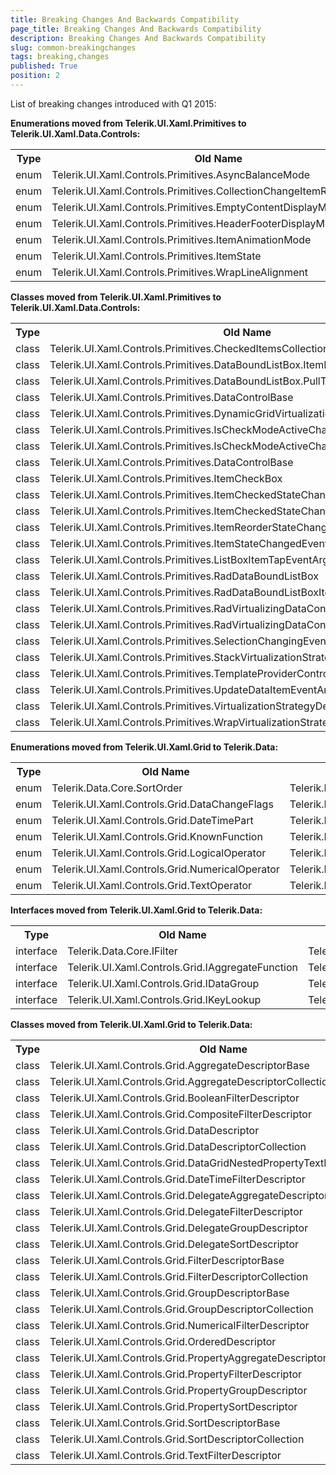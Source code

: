```yaml
---
title: Breaking Changes And Backwards Compatibility
page_title: Breaking Changes And Backwards Compatibility
description: Breaking Changes And Backwards Compatibility
slug: common-breakingchanges
tags: breaking,changes
published: True
position: 2
---
```


List of breaking changes introduced with Q1 2015:

**Enumerations moved from Telerik.UI.Xaml.Primitives to Telerik.UI.Xaml.Data.Controls:**

<table>
		<tr>
			<th>Type</th>
			<th>Old Name</th>
			<th>New Name</th>
		</tr>
		<tr>
			<td>
				enum
			</td>
			<td>
				Telerik.UI.Xaml.Controls.Primitives.AsyncBalanceMode
			</td>
			<td>
				Telerik.UI.Xaml.Controls.Data.AsyncBalanceMode
			</td>
		</tr>
		<tr>
			<td>
				enum
			</td>
			<td>
				Telerik.UI.Xaml.Controls.Primitives.CollectionChangeItemReorderMode
			</td>
			<td>
				Telerik.UI.Xaml.Controls.Data.CollectionChangeItemReorderMode
			</td>
		</tr>
		<tr>
			<td>
				enum
			</td>
			<td>
				Telerik.UI.Xaml.Controls.Primitives.EmptyContentDisplayMode
			</td>
			<td>
				Telerik.UI.Xaml.Controls.Data.EmptyContentDisplayMode
			</td>
		</tr>
		<tr>
			<td>
				enum
			</td>
			<td>
				Telerik.UI.Xaml.Controls.Primitives.HeaderFooterDisplayMode
			</td>
			<td>
				Telerik.UI.Xaml.Controls.Data.HeaderFooterDisplayMode
			</td>
		</tr>
		<tr>
			<td>
				enum
			</td>
			<td>
				Telerik.UI.Xaml.Controls.Primitives.ItemAnimationMode
			</td>
			<td>
				Telerik.UI.Xaml.Controls.Data.ItemAnimationMode
			</td>
		</tr>
		<tr>
			<td>
				enum
			</td>
			<td>
				Telerik.UI.Xaml.Controls.Primitives.ItemState
			</td>
			<td>
				Telerik.UI.Xaml.Controls.Data.ItemState
			</td>
		</tr>
		<tr>
			<td>
				enum
			</td>
			<td>
				Telerik.UI.Xaml.Controls.Primitives.WrapLineAlignment
			</td>
			<td>
				Telerik.UI.Xaml.Controls.Data.WrapLineAlignment
			</td>
		</tr>
	</table>


**Classes moved from Telerik.UI.Xaml.Primitives to Telerik.UI.Xaml.Data.Controls:**

<table>
		<tr>
			<th>Type</th>
			<th>Old Name</th>
			<th>New Name</th>
		</tr>
		<tr>
			<td>
				class
			</td>
			<td>
				Telerik.UI.Xaml.Controls.Primitives.CheckedItemsCollection<t>
			</td>
			<td>
				Telerik.UI.Xaml.Controls.Data.CheckedItemsCollection<t>
			</td>
		</tr>
		<tr>
			<td>
				class
			</td>
			<td>
				Telerik.UI.Xaml.Controls.Primitives.DataBoundListBox.ItemReorderControl
			</td>
			<td>
				Telerik.UI.Xaml.Controls.Data.DataBoundListBox.ItemReorderControl
			</td>
		</tr>
		<tr>
			<td>
				class
			</td>
			<td>
				Telerik.UI.Xaml.Controls.Primitives.DataBoundListBox.PullToRefreshIndicatorControl
			</td>
			<td>
				Telerik.UI.Xaml.Controls.Data.DataBoundListBox.PullToRefreshIndicatorControl
			</td>
		</tr>
		<tr>
			<td>
				class
			</td>
			<td>
				Telerik.UI.Xaml.Controls.Primitives.DataControlBase
			</td>
			<td>
				Telerik.UI.Xaml.Controls.Data.DataControlBase
			</td>
		</tr>
		<tr>
			<td>
				class
			</td>
			<td>
				Telerik.UI.Xaml.Controls.Primitives.DynamicGridVirtualizationStrategyDefinition
			</td>
			<td>
				Telerik.UI.Xaml.Controls.Data.DynamicGridVirtualizationStrategyDefinition
			</td>
		</tr>
		<tr>
			<td>
				class
			</td>
			<td>
				Telerik.UI.Xaml.Controls.Primitives.IsCheckModeActiveChangedEventArgs
			</td>
			<td>
				Telerik.UI.Xaml.Controls.Data.IsCheckModeActiveChangedEventArgs
			</td>
		</tr>
		<tr>
			<td>
				class
			</td>
			<td>
				Telerik.UI.Xaml.Controls.Primitives.IsCheckModeActiveChangingEventArgs
			</td>
			<td>
				Telerik.UI.Xaml.Controls.Data.IsCheckModeActiveChangingEventArgs
			</td>
		</tr>
		<tr>
			<td>
				class
			</td>
			<td>
				Telerik.UI.Xaml.Controls.Primitives.DataControlBase
			</td>
			<td>
				Telerik.UI.Xaml.Controls.Primitives.ItemAnimationEndedEventArgs
			</td>
		</tr>
		<tr>
			<td>
				class
			</td>
			<td>
				Telerik.UI.Xaml.Controls.Primitives.ItemCheckBox
			</td>
			<td>
				Telerik.UI.Xaml.Controls.Data.ItemCheckBox
			</td>
		</tr>
		<tr>
			<td>
				class
			</td>
			<td>
				Telerik.UI.Xaml.Controls.Primitives.ItemCheckedStateChangedEventArgs
			</td>
			<td>
				Telerik.UI.Xaml.Controls.Data.ItemCheckedStateChangedEventArgs
			</td>
		</tr>
		<tr>
			<td>
				class
			</td>
			<td>
				Telerik.UI.Xaml.Controls.Primitives.ItemCheckedStateChangingEventArgs
			</td>
			<td>
				Telerik.UI.Xaml.Controls.Data.ItemCheckedStateChangingEventArgs
			</td>
		</tr>
		<tr>
			<td>
				class
			</td>
			<td>
				Telerik.UI.Xaml.Controls.Primitives.ItemReorderStateChangedEventArgs
			</td>
			<td>
				Telerik.UI.Xaml.Controls.Data.ItemReorderStateChangedEventArgs
			</td>
		</tr>
		<tr>
			<td>
				class
			</td>
			<td>
				Telerik.UI.Xaml.Controls.Primitives.ItemStateChangedEventArgs
			</td>
			<td>
				Telerik.UI.Xaml.Controls.Data.ItemStateChangedEventArgs
			</td>
		</tr>
		<tr>
			<td>
				class
			</td>
			<td>
				Telerik.UI.Xaml.Controls.Primitives.ListBoxItemTapEventArgs
			</td>
			<td>
				Telerik.UI.Xaml.Controls.Data.ListBoxItemTapEventArgs
			</td>
		</tr>
		<tr>
			<td>
				class
			</td>
			<td>
				Telerik.UI.Xaml.Controls.Primitives.RadDataBoundListBox
			</td>
			<td>
				Telerik.UI.Xaml.Controls.Data.RadDataBoundListBox
			</td>
		</tr>
		<tr>
			<td>
				class
			</td>
			<td>
				Telerik.UI.Xaml.Controls.Primitives.RadDataBoundListBoxItem
			</td>
			<td>
				Telerik.UI.Xaml.Controls.Data.RadDataBoundListBoxItem
			</td>
		</tr>
		<tr>
			<td>
				class
			</td>
			<td>
				Telerik.UI.Xaml.Controls.Primitives.RadVirtualizingDataControl
			</td>
			<td>
				Telerik.UI.Xaml.Controls.Data.RadVirtualizingDataControl
			</td>
		</tr>
		<tr>
			<td>
				class
			</td>
			<td>
				Telerik.UI.Xaml.Controls.Primitives.RadVirtualizingDataControlItem
			</td>
			<td>
				Telerik.UI.Xaml.Controls.Data.RadVirtualizingDataControlItem
			</td>
		</tr>
		<tr>
			<td>
				class
			</td>
			<td>
				Telerik.UI.Xaml.Controls.Primitives.SelectionChangingEventArgs
			</td>
			<td>
				Telerik.UI.Xaml.Controls.Data.SelectionChangingEventArgs
			</td>
		</tr>
		<tr>
			<td>
				class
			</td>
			<td>
				Telerik.UI.Xaml.Controls.Primitives.StackVirtualizationStrategyDefinition
			</td>
			<td>
				Telerik.UI.Xaml.Controls.Data.StackVirtualizationStrategyDefinition
			</td>
		</tr>
		<tr>
			<td>
				class
			</td>
			<td>
				Telerik.UI.Xaml.Controls.Primitives.TemplateProviderControl
			</td>
			<td>
				Telerik.UI.Xaml.Controls.Data.TemplateProviderControl
			</td>
		</tr>
		<tr>
			<td>
				class
			</td>
			<td>
				Telerik.UI.Xaml.Controls.Primitives.UpdateDataItemEventArgs
			</td>
			<td>
				Telerik.UI.Xaml.Controls.Data.UpdateDataItemEventArgs
			</td>
		</tr>
		<tr>
			<td>
				class
			</td>
			<td>
				Telerik.UI.Xaml.Controls.Primitives.VirtualizationStrategyDefinition
			</td>
			<td>
				Telerik.UI.Xaml.Controls.Data.VirtualizationStrategyDefinition
			</td>
		</tr>
		<tr>
			<td>
				class
			</td>
			<td>
				Telerik.UI.Xaml.Controls.Primitives.WrapVirtualizationStrategyDefinition
			</td>
			<td>
				Telerik.UI.Xaml.Controls.Data.WrapVirtualizationStrategyDefinition
			</td>
		</tr>
	</table>


**Enumerations moved from Telerik.UI.Xaml.Grid to Telerik.Data:**
<table>
		<tr>
			<th>Type</th>
			<th>Old Name</th>
			<th>New Name</th>
		</tr>
		<tr>
			<td>
				enum
			</td>
			<td>
				Telerik.Data.Core.SortOrder
			</td>
			<td>
				Telerik.Data.Core.SortOrder
			</td>
		</tr>
		<tr>
			<td>
				enum
			</td>
			<td>
				Telerik.UI.Xaml.Controls.Grid.DataChangeFlags
			</td>
			<td>
				Telerik.Data.Core.DataChangeFlags
			</td>
		</tr>
		<tr>
			<td>
				enum
			</td>
			<td>
				Telerik.UI.Xaml.Controls.Grid.DateTimePart
			</td>
			<td>
				Telerik.Data.Core.DateTimePart
			</td>
		</tr>
		<tr>
			<td>
				enum
			</td>
			<td>
				Telerik.UI.Xaml.Controls.Grid.KnownFunction
			</td>
			<td>
				Telerik.Data.Core.KnownFunction
			</td>
		</tr>
		<tr>
			<td>
				enum
			</td>
			<td>
				Telerik.UI.Xaml.Controls.Grid.LogicalOperator
			</td>
			<td>
				Telerik.Data.Core.LogicalOperator
			</td>
		</tr>
		<tr>
			<td>
				enum
			</td>
			<td>
				Telerik.UI.Xaml.Controls.Grid.NumericalOperator
			</td>
			<td>
				Telerik.Data.Core.NumericalOperator
			</td>
		</tr>
		<tr>
			<td>
				enum
			</td>
			<td>
				Telerik.UI.Xaml.Controls.Grid.TextOperator
			</td>
			<td>
				Telerik.Data.Core.TextOperator
			</td>
		</tr>
	</table>


**Interfaces moved from Telerik.UI.Xaml.Grid to Telerik.Data:**

<table>
		<tr>
			<th>Type</th>
			<th>Old Name</th>
			<th>New Name</th>
		</tr>
		<tr>
			<td>
				interface
			</td>
			<td>
				Telerik.Data.Core.IFilter
			</td>
			<td>
				Telerik.Data.Core.IFilter
			</td>
		</tr>
		<tr>
			<td>
				interface
			</td>
			<td>
				Telerik.UI.Xaml.Controls.Grid.IAggregateFunction
			</td>
			<td>
				Telerik.Data.Core.IAggregateFunction
			</td>
		</tr>
		<tr>
			<td>
				interface
			</td>
			<td>
				Telerik.UI.Xaml.Controls.Grid.IDataGroup
			</td>
			<td>
				Telerik.Data.Core.IDataGroup
			</td>
		</tr>
		<tr>
			<td>
				interface
			</td>
			<td>
				Telerik.UI.Xaml.Controls.Grid.IKeyLookup
			</td>
			<td>
				Telerik.Data.Core.IKeyLookup
			</td>
		</tr>
	</table>


**Classes moved from Telerik.UI.Xaml.Grid to Telerik.Data:**
<table>
		<tr>
			<th>Type</th>
			<th>Old Name</th>
			<th>New Name</th>
		</tr>
		<tr>
			<td>
				class
			</td>
			<td>
				Telerik.UI.Xaml.Controls.Grid.AggregateDescriptorBase
			</td>
			<td>
				Telerik.Data.Core.AggregateDescriptorBase
			</td>
		</tr>
		<tr>
			<td>
				class
			</td>
			<td>
				Telerik.UI.Xaml.Controls.Grid.AggregateDescriptorCollection
			</td>
			<td>
				Telerik.Data.Core.AggregateDescriptorCollection
			</td>
		</tr>
		<tr>
			<td>
				class
			</td>
			<td>
				Telerik.UI.Xaml.Controls.Grid.BooleanFilterDescriptor
			</td>
			<td>
				Telerik.Data.Core.BooleanFilterDescriptor
			</td>
		</tr>
		<tr>
			<td>
				class
			</td>
			<td>
				Telerik.UI.Xaml.Controls.Grid.CompositeFilterDescriptor
			</td>
			<td>
				Telerik.Data.Core.CompositeFilterDescriptor 
			</td>
		</tr>
		<tr>
			<td>
				class
			</td>
			<td>
				Telerik.UI.Xaml.Controls.Grid.DataDescriptor
			</td>
			<td>
				Telerik.Data.Core.DataDescriptor
			</td>
		</tr>
		<tr>
			<td>
				class
			</td>
			<td>
				Telerik.UI.Xaml.Controls.Grid.DataDescriptorCollection
			</td>
			<td>
				Telerik.Data.Core.DataDescriptorCollection
			</td>
		</tr>
		<tr>
			<td>
				class
			</td>
			<td>
				Telerik.UI.Xaml.Controls.Grid.DataGridNestedPropertyTextFilterDescriptor
			</td>
			<td>
				Telerik.Data.Core.DataGridNestedPropertyTextFilterDescriptor
			</td>
		</tr>
		<tr>
			<td>
				class
			</td>
			<td>
				Telerik.UI.Xaml.Controls.Grid.DateTimeFilterDescriptor
			</td>
			<td>
				Telerik.Data.Core.DateTimeFilterDescriptor
			</td>
		</tr>
		<tr>
			<td>
				class
			</td>
			<td>
				Telerik.UI.Xaml.Controls.Grid.DelegateAggregateDescriptor
			</td>
			<td>
				Telerik.Data.Core.DelegateAggregateDescriptor
			</td>
		</tr>
		<tr>
			<td>
				class
			</td>
			<td>
				Telerik.UI.Xaml.Controls.Grid.DelegateFilterDescriptor
			</td>
			<td>
				Telerik.Data.Core.DelegateFilterDescriptor
			</td>
		</tr>
		<tr>
			<td>
				class
			</td>
			<td>
				Telerik.UI.Xaml.Controls.Grid.DelegateGroupDescriptor
			</td>
			<td>
				Telerik.Data.Core.DelegateGroupDescriptor
			</td>
		</tr>
		<tr>
			<td>
				class
			</td>
			<td>
				Telerik.UI.Xaml.Controls.Grid.DelegateSortDescriptor
			</td>
			<td>
				Telerik.Data.Core.DelegateSortDescriptor
			</td>
		</tr>
		<tr>
			<td>
				class
			</td>
			<td>
				Telerik.UI.Xaml.Controls.Grid.FilterDescriptorBase
			</td>
			<td>
				Telerik.Data.Core.FilterDescriptorBase
			</td>
		</tr>
		<tr>
			<td>
				class
			</td>
			<td>
				Telerik.UI.Xaml.Controls.Grid.FilterDescriptorCollection
			</td>
			<td>
				Telerik.Data.Core.FilterDescriptorCollection
			</td>
		</tr>
		<tr>
			<td>
				class
			</td>
			<td>
				Telerik.UI.Xaml.Controls.Grid.GroupDescriptorBase
			</td>
			<td>
				Telerik.Data.Core.GroupDescriptorBase
			</td>
		</tr>
		<tr>
			<td>
				class
			</td>
			<td>
				Telerik.UI.Xaml.Controls.Grid.GroupDescriptorCollection
			</td>
			<td>
				Telerik.Data.Core.GroupDescriptorCollection
			</td>
		</tr>
		<tr>
			<td>
				class
			</td>
			<td>
				Telerik.UI.Xaml.Controls.Grid.NumericalFilterDescriptor
			</td>
			<td>
				Telerik.Data.Core.NumericalFilterDescriptor
			</td>
		</tr>
		<tr>
			<td>
				class
			</td>
			<td>
				Telerik.UI.Xaml.Controls.Grid.OrderedDescriptor
			</td>
			<td>
				Telerik.Data.Core.OrderedDescriptor
			</td>
		</tr>
		<tr>
			<td>
				class
			</td>
			<td>
				Telerik.UI.Xaml.Controls.Grid.PropertyAggregateDescriptor
			</td>
			<td>
				Telerik.Data.Core.PropertyAggregateDescriptor
			</td>
		</tr>
		<tr>
			<td>
				class
			</td>
			<td>
				Telerik.UI.Xaml.Controls.Grid.PropertyFilterDescriptor
			</td>
			<td>
				Telerik.Data.Core.PropertyFilterDescriptor
			</td>
		</tr>
		<tr>
			<td>
				class
			</td>
			<td>
				Telerik.UI.Xaml.Controls.Grid.PropertyGroupDescriptor
			</td>
			<td>
				Telerik.Data.Core.PropertyGroupDescriptor
			</td>
		</tr>
		<tr>
			<td>
				class
			</td>
			<td>
				Telerik.UI.Xaml.Controls.Grid.PropertySortDescriptor
			</td>
			<td>
				Telerik.Data.Core.PropertySortDescriptor
			</td>
		</tr>
		<tr>
			<td>
				class
			</td>
			<td>
				Telerik.UI.Xaml.Controls.Grid.SortDescriptorBase
			</td>
			<td>
				Telerik.Data.Core.SortDescriptorBase
			</td>
		</tr>
		<tr>
			<td>
				class
			</td>
			<td>
				Telerik.UI.Xaml.Controls.Grid.SortDescriptorCollection
			</td>
			<td>
				Telerik.Data.Core.SortDescriptorCollection
			</td>
		</tr>
		<tr>
			<td>
				class
			</td>
			<td>
				Telerik.UI.Xaml.Controls.Grid.TextFilterDescriptor
			</td>
			<td>
				Telerik.Data.Core.TextFilterDescriptor
			</td>
		</tr>
	</table>
